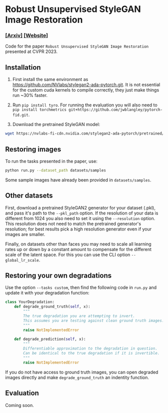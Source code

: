# Robust Unsupervised StyleGAN Image Restoration
### [[Arxiv]](https://arxiv.org/abs/2302.06733) [[Website]](https://lvsn.github.io/RobustUnsupervised/)

Code for the paper `Robust Unsupervised StyleGAN Image Restoration` presented at CVPR 2023. 

## Installation

1) First install the same environment as https://github.com/NVlabs/stylegan2-ada-pytorch.git. It is not essential for the custom cuda kernels to compile correctly, they just make things run ~30% faster.

2) Run `pip install tyro`. For running the evaluation you will also need to `pip install torchmetrics git+https://github.com/jwblangley/pytorch-fid.git`.

2) Download the pretrained StyleGAN model:
```bash
wget https://nvlabs-fi-cdn.nvidia.com/stylegan2-ada-pytorch/pretrained/ffhq.pkl -O pretrained/ffhq.pkl
```
## Restoring images

To run the tasks presented in the paper, use:

```bash 
python run.py --dataset_path datasets/samples
```

Some sample images have already been provided in `datasets/samples`.

## Other datasets
First, download a pretrained StyleGAN2 generator for your dataset (.pkl), and pass it's path to the `--pkl_path` option.
If the resolution of your data is different from 1024 you also need to set it using the `--resolution` option.
This resolution does not need to match the pretrained generator's resolution; for best results pick a high resolution generator even if your images are smaller. 

Finally, on datasets other than faces you may need to scale all learning rates up or down by a constant amount to compensate for the different scale of the latent space. For this you can use the CLI option `--global_lr_scale`.

## Restoring your own degradations
Use the option `--tasks custom`, then find the following code in `run.py` and update it with your degradation function:

```python
class YourDegradation:
    def degrade_ground_truth(self, x):
        """
        The true degradation you are attempting to invert.
        This assumes you are testing against clean ground truth images.
        """
        raise NotImplementedError
    
    def degrade_prediction(self, x):
        """
        Differentiable approximation to the degradation in question. 
        Can be identical to the true degradation if it is invertible.
        """
        raise NotImplementedError
```
If you do not have access to ground truth images, you can open degraded images directly and make `degrade_ground_truth` an indentity function.

## Evaluation
Coming soon.